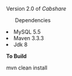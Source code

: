Version 2.0 of <em> Cabshare </em>

<ul>Dependencies </ul>
 
 <li> MySQL 5.5 </li>
 <li> Maven 3.3.3 </li>
 <li> Jdk 8 </li>
 
 
 <b> To Build  </b>
 
 mvn clean install <root POM>
 


